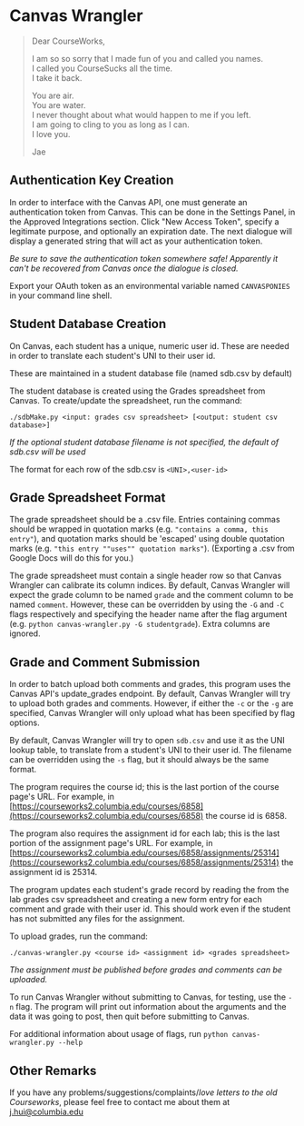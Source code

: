 Canvas Wrangler
===============
> Dear CourseWorks,
> 
> I am so so sorry that I made fun of you and called you names.  
> I called you CourseSucks all the time.  
> I take it back.  
> 
> You are air.  
> You are water.  
> I never thought about what would happen to me if you left.  
> I am going to cling to you as long as I can.  
> I love you.
> 
> Jae

Authentication Key Creation
---------------------------
In order to interface with the Canvas API, one must generate an authentication token from Canvas. This can be done in the Settings Panel, in the Approved Integrations section. Click "New Access Token", specify a legitimate purpose, and optionally an expiration date. The next dialogue will display a generated string that will act as your authentication token.

_Be sure to save the authentication token somewhere safe! Apparently it can't be recovered from Canvas once the dialogue is closed._

Export your OAuth token as an environmental variable named `CANVASPONIES` in your command line shell.

Student Database Creation
-------------------------
On Canvas, each student has a unique, numeric user id. These are needed in order to translate each student's UNI to their user id. 

These are maintained in a student database file (named sdb.csv by default)

The student database is created using the Grades spreadsheet from Canvas. To create/update the spreadsheet, run the command:

    ./sdbMake.py <input: grades csv spreadsheet> [<output: student csv database>]

_If the optional student database filename is not specified, the default of sdb.csv will be used_

The format for each row of the sdb.csv is `<UNI>,<user-id>`

Grade Spreadsheet Format
------------------------
The grade spreadsheet should be a .csv file. Entries containing commas should be wrapped in quotation marks (e.g. `"contains a comma, this entry"`), and quotation marks should be 'escaped' using double quotation marks (e.g. `"this entry ""uses"" quotation marks"`). (Exporting a .csv from Google Docs will do this for you.)

The grade spreadsheet must contain a single header row so that Canvas Wrangler can calibrate its column indices. By default, Canvas Wrangler will expect the grade column to be named `grade` and the comment column to be named `comment`. However, these can be overridden by using the `-G` and `-C` flags respectively and specifying the header name after the flag argument (e.g. `python canvas-wrangler.py -G studentgrade`). Extra columns are ignored.

Grade and Comment Submission
----------------------------
In order to batch upload both comments and grades, this program uses the Canvas API's update\_grades endpoint. By default, Canvas Wrangler will try to upload both grades and comments. However, if either the `-c` or the `-g` are specified, Canvas Wrangler will only upload what has been specified by flag options.

By default, Canvas Wrangler will try to open `sdb.csv` and use it as the UNI lookup table, to translate from a student's UNI to their user id. The filename can be overridden using the `-s` flag, but it should always be the same format.

The program requires the course id; this is the last portion of the course page's URL. For example, in [https://courseworks2.columbia.edu/courses/6858](https://courseworks2.columbia.edu/courses/6858) the course id is 6858.

The program also requires the assignment id for each lab; this is the last portion of the assignment page's URL. For example, in [https://courseworks2.columbia.edu/courses/6858/assignments/25314](https://courseworks2.columbia.edu/courses/6858/assignments/25314) the assignment id is 25314.

The program updates each student's grade record by reading the from the lab grades csv spreadsheet and creating a new form entry for each comment and grade with their user id. This should work even if the student has not submitted any files for the assignment.

To upload grades, run the command:

    ./canvas-wrangler.py <course id> <assignment id> <grades spreadsheet>

_The assignment must be published before grades and comments can be uploaded._

To run Canvas Wrangler without submitting to Canvas, for testing, use the `-n` flag. The program will print out information about the arguments and the data it was going to post, then quit before submitting to Canvas.

For additional information about usage of flags, run `python canvas-wrangler.py --help`

Other Remarks
-------------
If you have any problems/suggestions/complaints/_love letters to the old Courseworks_, please feel free to contact me about them at [j.hui@columbia.edu](mailto:j.hui@columbia.edu)
